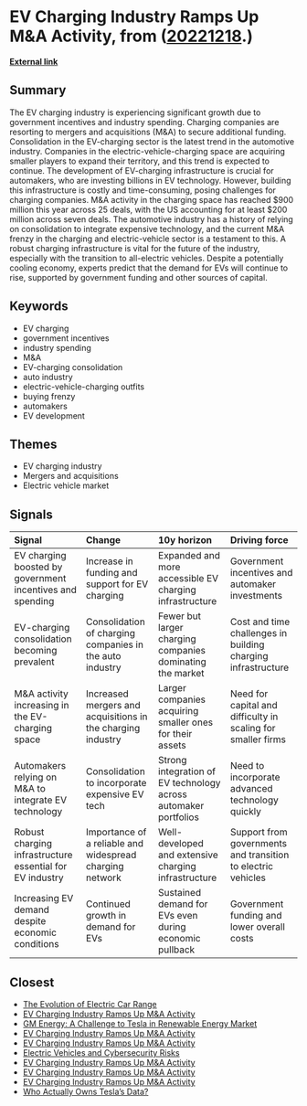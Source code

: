 # __EV Charging Industry Ramps Up M&A Activity__, from ([20221218](https://kghosh.substack.com/p/20221218).)

__[External link](https://www.businessinsider.com/ev-charging-industry-merger-acquisition-meet-electric-vehicle-demand-2022-11?TrucksFoT=&r=US&IR=T&utm_source=substack&utm_medium=email)__



## Summary

The EV charging industry is experiencing significant growth due to government incentives and industry spending. Charging companies are resorting to mergers and acquisitions (M&A) to secure additional funding. Consolidation in the EV-charging sector is the latest trend in the automotive industry. Companies in the electric-vehicle-charging space are acquiring smaller players to expand their territory, and this trend is expected to continue. The development of EV-charging infrastructure is crucial for automakers, who are investing billions in EV technology. However, building this infrastructure is costly and time-consuming, posing challenges for charging companies. M&A activity in the charging space has reached $900 million this year across 25 deals, with the US accounting for at least $200 million across seven deals. The automotive industry has a history of relying on consolidation to integrate expensive technology, and the current M&A frenzy in the charging and electric-vehicle sector is a testament to this. A robust charging infrastructure is vital for the future of the industry, especially with the transition to all-electric vehicles. Despite a potentially cooling economy, experts predict that the demand for EVs will continue to rise, supported by government funding and other sources of capital.

## Keywords

* EV charging
* government incentives
* industry spending
* M&A
* EV-charging consolidation
* auto industry
* electric-vehicle-charging outfits
* buying frenzy
* automakers
* EV development

## Themes

* EV charging industry
* Mergers and acquisitions
* Electric vehicle market

## Signals

| Signal                                                    | Change                                                      | 10y horizon                                                     | Driving force                                                |
|:----------------------------------------------------------|:------------------------------------------------------------|:----------------------------------------------------------------|:-------------------------------------------------------------|
| EV charging boosted by government incentives and spending | Increase in funding and support for EV charging             | Expanded and more accessible EV charging infrastructure         | Government incentives and automaker investments              |
| EV-charging consolidation becoming prevalent              | Consolidation of charging companies in the auto industry    | Fewer but larger charging companies dominating the market       | Cost and time challenges in building charging infrastructure |
| M&A activity increasing in the EV-charging space          | Increased mergers and acquisitions in the charging industry | Larger companies acquiring smaller ones for their assets        | Need for capital and difficulty in scaling for smaller firms |
| Automakers relying on M&A to integrate EV technology      | Consolidation to incorporate expensive EV tech              | Strong integration of EV technology across automaker portfolios | Need to incorporate advanced technology quickly              |
| Robust charging infrastructure essential for EV industry  | Importance of a reliable and widespread charging network    | Well-developed and extensive charging infrastructure            | Support from governments and transition to electric vehicles |
| Increasing EV demand despite economic conditions          | Continued growth in demand for EVs                          | Sustained demand for EVs even during economic pullback          | Government funding and lower overall costs                   |

## Closest

* [The Evolution of Electric Car Range](7f4bbda67f521ee30a63b68b9f8666d9)
* [EV Charging Industry Ramps Up M&A Activity](213ff4d78c8040377180b7f7b5b13d4d)
* [GM Energy: A Challenge to Tesla in Renewable Energy Market](db277b1d574be61a29e5d0e818b02268)
* [EV Charging Industry Ramps Up M&A Activity](213ff4d78c8040377180b7f7b5b13d4d)
* [EV Charging Industry Ramps Up M&A Activity](213ff4d78c8040377180b7f7b5b13d4d)
* [Electric Vehicles and Cybersecurity Risks](aed93d4ebe969eabe23df9935bdb4cb8)
* [EV Charging Industry Ramps Up M&A Activity](213ff4d78c8040377180b7f7b5b13d4d)
* [EV Charging Industry Ramps Up M&A Activity](213ff4d78c8040377180b7f7b5b13d4d)
* [EV Charging Industry Ramps Up M&A Activity](213ff4d78c8040377180b7f7b5b13d4d)
* [Who Actually Owns Tesla’s Data?](aa8144a7a9cdc5baa399df0daa112f75)